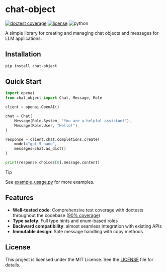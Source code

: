 # chat-object

[![doctest coverage](https://img.shields.io/badge/doctest-90%25_coverage-green)](https://gist.github.com/fresh-milkshake/48a14bcc9c753a99d0af6935eb96e056)
[![license](https://img.shields.io/badge/license-MIT-lightblue)](LICENSE.txt)
![python](https://img.shields.io/badge/python-3.10%2B-blue)

A simple library for creating and managing chat objects and messages for LLM applications.

## Installation

```bash
pip install chat-object
```

## Quick Start

```python
import openai
from chat_object import Chat, Message, Role

client = openai.OpenAI()

chat = Chat(
    Message(Role.System, "You are a helpful assistant"),
    Message(Role.User, "Hello!")
)

response = client.chat.completions.create(
    model="gpt-5-nano",
    messages=chat.as_dict()
)

print(response.choices[0].message.content)
```

> [!TIP]
> See [example_usage.py](example_usage.py) for more examples.

## Features

- **Well-tested code**: Comprehensive test coverage with doctests throughout the codebase ([90% coverage](https://gist.github.com/fresh-milkshake/48a14bcc9c753a99d0af6935eb96e056))
- **Type safety**: Full type hints and enum-based roles
- **Backward compatibility**: almost seamless integration with existing APIs
- **Immutable design**: Safe message handling with copy methods

## License

This project is licensed under the MIT License. See the [LICENSE](LICENSE) file for details.